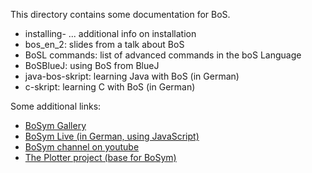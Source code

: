 This directory contains some documentation for BoS. 
* installing- ... additional info on installation 
* bos_en_2: slides from a talk about BoS
* BoSL commands: list of advanced commands in the boS Language
* BoSBlueJ: using BoS from BlueJ
* java-bos-skript: learning Java with BoS (in German)
* c-skript: learning C with BoS (in German)

Some additional links:
* [BoSym Gallery](https://hosting.iem.thm.de/user/euler/gallery2/index.php?inhalt=home "some screenshots from BoS projects")
* [BoSym Live (in German, using JavaScript)](https://hosting.iem.thm.de/user/euler/gallery2/index.php?inhalt=live "first live version")
* [BoSym channel on youtube](https://www.youtube.com/channel/UCzCCpJgSjXkTXP3rHSvkEGA/ "some videos")
* [The Plotter project (base for BoSym)](https://hosting.iem.thm.de/user/euler/plotter/index.php "plotter docu")

